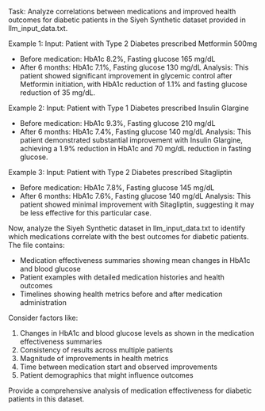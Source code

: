 Task: Analyze correlations between medications and improved health outcomes for diabetic patients in the Siyeh Synthetic dataset provided in llm_input_data.txt.

Example 1:
Input: Patient with Type 2 Diabetes prescribed Metformin 500mg
- Before medication: HbA1c 8.2%, Fasting glucose 165 mg/dL
- After 6 months: HbA1c 7.1%, Fasting glucose 130 mg/dL
Analysis: This patient showed significant improvement in glycemic control after Metformin initiation, with HbA1c reduction of 1.1% and fasting glucose reduction of 35 mg/dL.

Example 2:
Input: Patient with Type 1 Diabetes prescribed Insulin Glargine
- Before medication: HbA1c 9.3%, Fasting glucose 210 mg/dL
- After 6 months: HbA1c 7.4%, Fasting glucose 140 mg/dL
Analysis: This patient demonstrated substantial improvement with Insulin Glargine, achieving a 1.9% reduction in HbA1c and 70 mg/dL reduction in fasting glucose.

Example 3:
Input: Patient with Type 2 Diabetes prescribed Sitagliptin
- Before medication: HbA1c 7.8%, Fasting glucose 145 mg/dL
- After 6 months: HbA1c 7.6%, Fasting glucose 140 mg/dL
Analysis: This patient showed minimal improvement with Sitagliptin, suggesting it may be less effective for this particular case.

Now, analyze the Siyeh Synthetic dataset in llm_input_data.txt to identify which medications correlate with the best outcomes for diabetic patients. The file contains:
- Medication effectiveness summaries showing mean changes in HbA1c and blood glucose
- Patient examples with detailed medication histories and health outcomes
- Timelines showing health metrics before and after medication administration

Consider factors like:
1. Changes in HbA1c and blood glucose levels as shown in the medication effectiveness summaries
2. Consistency of results across multiple patients
3. Magnitude of improvements in health metrics
4. Time between medication start and observed improvements
5. Patient demographics that might influence outcomes

Provide a comprehensive analysis of medication effectiveness for diabetic patients in this dataset.